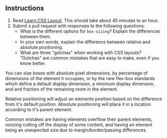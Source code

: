 Instructions
------------

1. Read [Learn CSS Layout](http://learnlayout.com). This should take about 45 minutes to an hour.
1. Submit a pull request with responses to the following questions:
    * What is the different options for `box-sizing`? Explain the differences between them.
    * In your own words, explain the difference between relative and absolute positioning.
    * What are three "gotchas" when working with CSS layouts? "Gotchas" are common mistakes that are easy to make, even if you know better.

You can size boxes with absolute pixel dimensions, by percentage of dimensions of the element it occupies,
or by the new flex-box standards which define a default display dimension, a minimum display dimension,
and and fraction of the remaining room in the element.

Relative positioning will adjust an elements position based on the difference from it's default position.
Absolute positioning will place it in a location according to it's parent element.

Common mistakes are having elements overflow their parent elements, resizing cutting off the display of some
content, and having an element being an unexpected size due to margin/border/passing differences.
